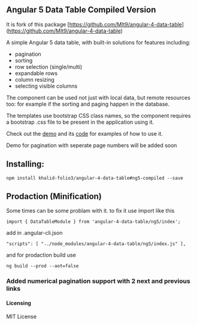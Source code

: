## Angular 5 Data Table Compiled Version

It is fork of this package [https://github.com/MIt9/angular-4-data-table] (https://github.com/MIt9/angular-4-data-table)

A simple Angular 5 data table, with built-in solutions for features including:

* pagination
* sorting
* row selection (single/multi)
* expandable rows
* column resizing
* selecting visible columns

The component can be used not just with local data, but remote resources too: for example if the sorting and paging happen in the database.

The templates use bootstrap CSS class names, so the component requires a bootstrap .css file to be present in the application using it.

Check out the [demo](https://ggmod.github.io/angular-2-data-table-demo) and its [code](https://github.com/MIt9/angular-4-data-table-demo) for examples of how to use it. 

Demo for pagination with seperate page numbers will be added soon

## Installing:
`npm install khalid-folio3/angular-4-data-table#ng5-compiled --save`

## Prodaction (Minification)
Some times can be some problam with it. to fix it
use import like this

`import { DataTableModule } from 'angular-4-data-table/ng5/index';`

add in .angular-cli.json

`"scripts": [
        "../node_modules/angular-4-data-table/ng5/index.js"
],`

and for prodaction build use

`ng build --prod --aot=false`

 ### Added numerical pagination support with 2 next and previous links 
  
#### Licensing
MIT License